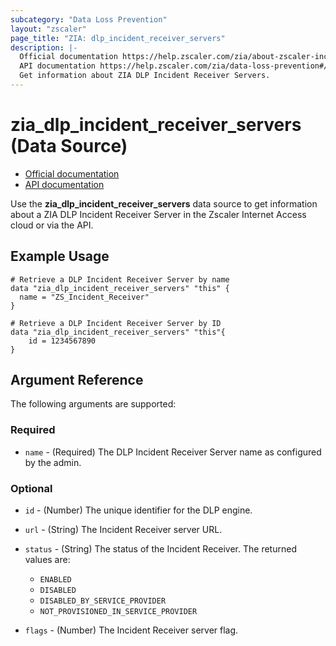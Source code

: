 ```yaml
---
subcategory: "Data Loss Prevention"
layout: "zscaler"
page_title: "ZIA: dlp_incident_receiver_servers"
description: |-
  Official documentation https://help.zscaler.com/zia/about-zscaler-incident-receiver
  API documentation https://help.zscaler.com/zia/data-loss-prevention#/incidentReceiverServers-get
  Get information about ZIA DLP Incident Receiver Servers.
---
```


# zia_dlp_incident_receiver_servers (Data Source)

* [Official documentation](https://help.zscaler.com/zia/about-zscaler-incident-receiver)
* [API documentation](https://help.zscaler.com/zia/data-loss-prevention#/incidentReceiverServers-get)

Use the **zia_dlp_incident_receiver_servers** data source to get information about a ZIA DLP Incident Receiver Server in the Zscaler Internet Access cloud or via the API.

## Example Usage

```hcl
# Retrieve a DLP Incident Receiver Server by name
data "zia_dlp_incident_receiver_servers" "this" {
  name = "ZS_Incident_Receiver"
}
```

```hcl
# Retrieve a DLP Incident Receiver Server by ID
data "zia_dlp_incident_receiver_servers" "this"{
    id = 1234567890
}
```

## Argument Reference

The following arguments are supported:

### Required

* `name` - (Required) The DLP Incident Receiver Server name as configured by the admin.

### Optional

* `id` - (Number) The unique identifier for the DLP engine.
* `url` - (String) The Incident Receiver server URL.
* `status` - (String) The status of the Incident Receiver. The returned values are:
  * ``ENABLED``
  * ``DISABLED``
  * ``DISABLED_BY_SERVICE_PROVIDER``
  * ``NOT_PROVISIONED_IN_SERVICE_PROVIDER``

* `flags` - (Number) The Incident Receiver server flag.
